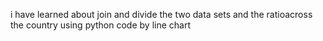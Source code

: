 i have learned about join and divide the two data sets and the ratioacross the country using python code by line chart
